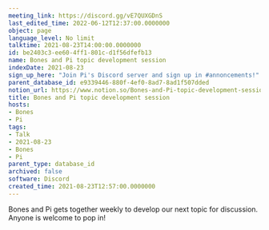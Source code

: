```yaml
---
meeting_link: https://discord.gg/vE7QUXGDnS
last_edited_time: 2022-06-12T12:37:00.0000000
object: page
language_level: No limit
talktime: 2021-08-23T14:00:00.0000000
id: be2403c3-ee60-4ff1-801c-d1f56dfefb13
name: Bones and Pi topic development session
indexDate: 2021-08-23
sign_up_here: "Join Pi's Discord server and sign up in #annoncements!"
parent_database_id: e9339446-880f-4ef0-8ad7-8ad1f507dded
notion_url: https://www.notion.so/Bones-and-Pi-topic-development-session-be2403c3ee604ff1801cd1f56dfefb13
title: Bones and Pi topic development session
hosts:
- Bones
- Pi
tags:
- Talk
- 2021-08-23
- Bones
- Pi
parent_type: database_id
archived: false
software: Discord
created_time: 2021-08-23T12:57:00.0000000
---
```


Bones and Pi gets together weekly to develop our next topic for discussion.
Anyone is welcome to pop in!










